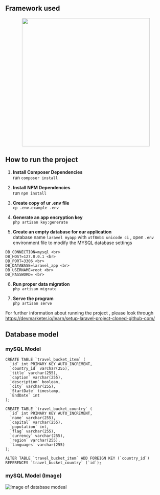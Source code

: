 ##  Framework used

<p align="center"><img src="https://res.cloudinary.com/dtfbvvkyp/image/upload/v1566331377/laravel-logolockup-cmyk-red.svg" width="400"></p>

## How to run the project

1. **Install Composer Dependencies** <br>
run `composer install`

2. **Install NPM Dependencies** <br>
run `npm install`

3. **Create copy of ur .env file** <br>
`cp .env.example .env`

4. **Generate an app encryption key** <br>
`php artisan key:generate`

5. **Create an empty database for our application** <br>
database name `laravel myapp` with `utf8mb4 unicode ci` , open `.env` environment file to modify the MYSQL database settings
````
DB_CONNECTION=mysql <br>
DB_HOST=127.0.0.1 <br>
DB_PORT=3306 <br>
DB_DATABASE=laravel_app <br>
DB_USERNAME=root <br>
DB_PASSWORD= <br>
````
6. **Run proper data migration** <br>
`php artisan migrate`

7. **Serve the program**<br>
`php artisan serve`


For further information about running the project , please look through 
https://devmarketer.io/learn/setup-laravel-project-cloned-github-com/


## Database model
### mySQL Model
````
CREATE TABLE `travel_bucket_item` (
  `id` int PRIMARY KEY AUTO_INCREMENT,
  `country_id` varchar(255),
  `title` varchar(255),
  `caption` varchar(255),
  `description` boolean,
  `city` varchar(255),
  `StartDate` timestamp,
  `EndDate` int
);

CREATE TABLE `travel_bucket_country` (
  `id` int PRIMARY KEY AUTO_INCREMENT,
  `name` varchar(255),
  `capital` varchar(255),
  `population` int,
  `flag` varchar(255),
  `currency` varchar(255),
  `region` varchar(255),
  `languages` varchar(255)
);

ALTER TABLE `travel_bucket_item` ADD FOREIGN KEY (`country_id`) REFERENCES `travel_bucket_country` (`id`);
````

### mySQL Model (Image)
![Image of database modeal](https://github.com/lowzijian/Travel-Bucketlist-Management-System/blob/master/documentation/Search.PNG)

